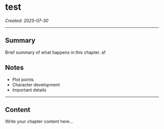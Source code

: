 # test

*Created: 2025-07-30*

---

## Summary
Brief summary of what happens in this chapter.
af
## Notes
- Plot points
- Character development
- Important details

---

## Content

Write your chapter content here...

